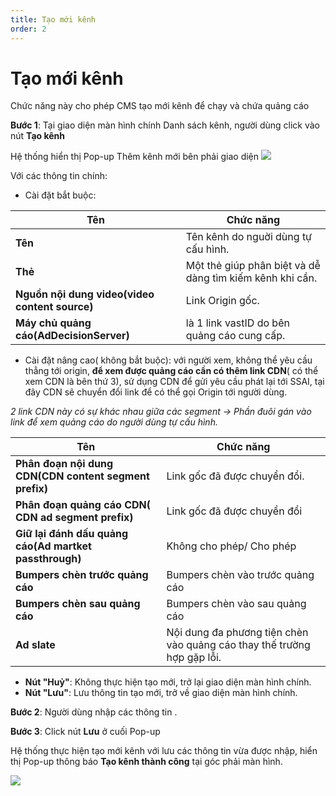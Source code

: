 ```yaml
---
title: Tạo mới kênh
order: 2
---
```


# Tạo mới kênh
Chức năng này cho phép CMS tạo mới kênh để chạy và chứa quảng cáo

 **Bước 1**: Tại giao diện màn hình chính Danh sách kênh, người dùng click vào nút **Tạo kênh**

Hệ thống hiển thị Pop-up Thêm kênh mới bên phải giao diện ![](../image/pop-up-create-channel.png)

Với các thông tin chính:

* Cài đặt bắt buộc:

| Tên                                            | Chức năng                                                |
| ---------------------------------------------- | -------------------------------------------------------- |
| **Tên**                                        | Tên kênh do nguời dùng tự cấu hình.                      |
| **Thẻ**                                        | Một thẻ giúp phân biệt và dễ dàng tìm kiếm kênh khi cần. |
| **Nguồn nội dung video(video content source)** | Link Origin gốc.                                         |
| **Máy chủ quảng cáo(AdDecisionServer)**        | là 1 link vastID do bên quảng cáo cung cấp.              |


* Cài đặt nâng cao( không bắt buộc): với người xem, không thể yêu cầu thẳng tới origin, **để xem được quảng cáo cần có thêm link CDN**( có thể xem CDN là bên thứ 3), sử dụng CDN để gửi yêu cầu phát lại tới SSAI, tại đây CDN sẽ chuyển đổi link để có thể gọi Origin tới người dùng.

*2 link CDN này có sự khác nhau giữa các segment → Phần đuôi gán vào link để xem quảng cáo do người dùng tự cấu hình.*

 | Tên                                                    | Chức năng                                                               |
 | ------------------------------------------------------ | ----------------------------------------------------------------------- |
 | **Phân đoạn nội dung CDN(CDN content segment prefix)** | Link gốc đã được chuyển đổi.                                            |
 | **Phân đoạn quảng cáo CDN( CDN ad segment prefix)**    | Link gốc đã được chuyển đổi                                             |
 | **Giữ lại đánh dấu quảng cáo(Ad martket passthrough)** | Không cho phép/ Cho phép                                                |
 | **Bumpers chèn trước quảng cáo**                       | Bumpers chèn vào trước quảng cáo                                        |
 | **Bumpers chèn sau quảng cáo**                         | Bumpers chèn vào sau quảng cáo                                          |
 | **Ad slate**                                           | Nội dung đa phương tiện chèn vào quảng cáo thay thế trường hợp gặp lỗi. |


* **Nút "Huỷ"**: Không thực hiện tạo mới, trở lại giao diện màn hình chính.
* **Nút "Lưu"**: Lưu thông tin tạo mới, trở về giao diện màn hình chính.


**Bước 2**: Người dùng nhập các thông tin .

**Bước 3**:  Click nút **Lưu** ở cuối Pop-up

Hệ thống thực hiện tạo mới kênh với lưu các thông tin vừa được nhập, hiển thị Pop-up thông báo **Tạo kênh thành công** tại góc phải màn hình.

![](../image/notice-create-success.png)